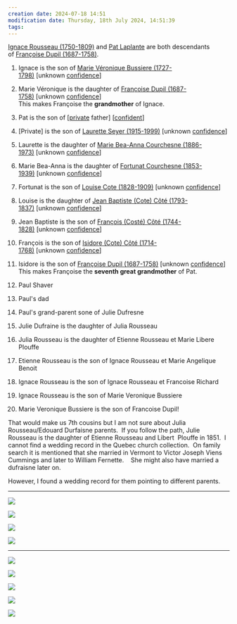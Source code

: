 ```yaml
---
creation date: 2024-07-18 14:51
modification date: Thursday, 18th July 2024, 14:51:39
tags: 
---
```

[Ignace Rousseau (1750-1809)](https://www.wikitree.com/wiki/Rousseau-648) and [Pat Laplante](https://www.wikitree.com/wiki/Laplante-178) are both descendants of [Françoise Dupil (1687-1758)](https://www.wikitree.com/wiki/Dupil-1).

1. Ignace is the son of [Marie Véronique Bussiere (1727-1798)](https://www.wikitree.com/wiki/Bussiere-21) [unknown [confidence](https://www.wikitree.com/wiki/Help:Relationship_Status)]  
2. Marie Véronique is the daughter of [Françoise Dupil (1687-1758)](https://www.wikitree.com/wiki/Dupil-1) [unknown [confidence](https://www.wikitree.com/wiki/Help:Relationship_Status)]  
This makes Françoise the **grandmother** of Ignace.

1. Pat is the son of [[private](https://www.wikitree.com/wiki/Help:Privacy) father] [[confident](https://www.wikitree.com/wiki/Help:Confident)]  
2. [Private] is the son of [Laurette Seyer (1915-1999)](https://www.wikitree.com/wiki/Seyer-41) [unknown [confidence](https://www.wikitree.com/wiki/Help:Relationship_Status)]  
3. Laurette is the daughter of [Marie Bea-Anna Courchesne (1886-1973)](https://www.wikitree.com/wiki/Courchesne-139) [unknown [confidence](https://www.wikitree.com/wiki/Help:Relationship_Status)]  
4. Marie Bea-Anna is the daughter of [Fortunat Courchesne (1853-1939)](https://www.wikitree.com/wiki/Courchesne-142) [unknown [confidence](https://www.wikitree.com/wiki/Help:Relationship_Status)]  
5. Fortunat is the son of [Louise Cote (1828-1909)](https://www.wikitree.com/wiki/Cote-6953) [unknown [confidence](https://www.wikitree.com/wiki/Help:Relationship_Status)]  
6. Louise is the daughter of [Jean Baptiste (Cote) Côté (1793-1837)](https://www.wikitree.com/wiki/Cote-6954) [unknown [confidence](https://www.wikitree.com/wiki/Help:Relationship_Status)]  
7. Jean Baptiste is the son of [François (Costé) Côté (1744-1828)](https://www.wikitree.com/wiki/Cost%C3%A9-110) [unknown [confidence](https://www.wikitree.com/wiki/Help:Relationship_Status)]  
8. François is the son of [Isidore (Cote) Côté (1714-1768)](https://www.wikitree.com/wiki/Cote-573) [unknown [confidence](https://www.wikitree.com/wiki/Help:Relationship_Status)]  
9. Isidore is the son of [Françoise Dupil (1687-1758)](https://www.wikitree.com/wiki/Dupil-1) [unknown [confidence](https://www.wikitree.com/wiki/Help:Relationship_Status)]  
This makes Françoise the **seventh great grandmother** of Pat.

1. Paul Shaver
2. Paul's dad
3. Paul's grand-parent sone of Julie Dufresne
4. Julie Dufraine is the daughter of Julia Rousseau
5. Julia Rousseau is the daughter of Etienne Rousseau et Marie Libere Plouffe
6. Etienne Rousseau is the son of Ignace Rousseau et Marie Angelique Benoit
7. Ignace Rousseau is the son of Ignace Rousseau et Francoise Richard
8. Ignace Rousseau is the son of Marie Veronique Bussiere
9. Marie Veronique Bussiere is the son of Francoise Dupil!


That would make us 7th cousins but I am not sure about Julia Rousseau/Edouard Durfaisne parents.  If you follow the path, Julie Rousseau is the daughter of Etienne Rousseau and Libert  Plouffe in 1851.  I cannot find a wedding record in the Quebec church collection.  On family search it is mentioned that she married in Vermont to Victor Joseph Viens Cummings and later to William Fernette.    She might also have married a dufraisne later on.


However, I found a wedding record for them pointing to different parents.

---
![](Screenshot%202024-07-18%20at%203.17.16%20PM.png)

![](Screenshot%202024-07-18%20at%203.20.40%20PM.png)

![](Screenshot%202024-07-18%20at%203.21.23%20PM.png)

![](Screenshot%202024-07-18%20at%203.22.04%20PM.png)









---



![](Screenshot%202024-07-18%20at%203.12.15%20PM.png)

![](Screenshot%202024-07-18%20at%202.56.30%20PM.png)

![](Screenshot%202024-07-18%20at%202.56.58%20PM.png)

![](Screenshot%202024-07-18%20at%202.57.53%20PM.png)



![](Screenshot%202024-07-18%20at%202.58.51%20PM.png)